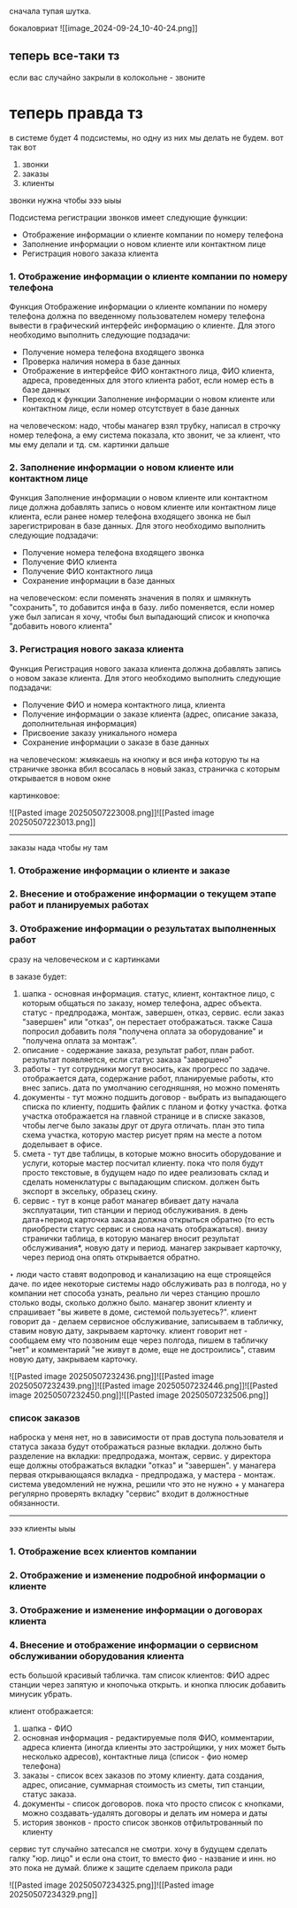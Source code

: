 сначала тупая шутка.

бокаловриат
![[image_2024-09-24_10-40-24.png]]
## теперь все-таки тз
если вас случайно закрыли в колокольне - звоните

# теперь правда тз
в системе будет 4 подсистемы, но одну из них мы делать не будем. вот так вот
1. звонки
2. заказы
3. клиенты

звонки нужна чтобы эээ ыыы 

Подсистема регистрации звонков имеет следующие функции:
- Отображение информации о клиенте компании по номеру телефона
- Заполнение информации о новом клиенте или контактном лице
- Регистрация нового заказа клиента

### 1. Отображение информации о клиенте компании по номеру телефона
Функция Отображение информации о клиенте компании по номеру телефона должна по введенному пользователем номеру телефона вывести в графический интерфейс информацию о клиенте.
Для этого необходимо выполнить следующие подзадачи:

- Получение номера телефона входящего звонка
- Проверка наличия номера в базе данных
- Отображение в интерфейсе ФИО контактного лица, ФИО клиента, адреса, проведенных для этого клиента работ, если номер есть в базе данных
- Переход к функции Заполнение информации о новом клиенте или контактном лице, если номер отсутствует в базе данных

на человеческом: надо, чтобы манагер взял трубку, написал в строчку номер телефона, а ему система показала, кто звонит, че за клиент, что мы ему делали и тд. см. картинки дальше

### 2. Заполнение информации о новом клиенте или контактном лице

Функция Заполнение информации о новом клиенте или контактном лице должна добавлять запись о новом клиенте или контактном лице клиента, если ранее номер телефона входящего звонка не был зарегистрирован в базе данных.
Для этого необходимо выполнить следующие подзадачи:

- Получение номера телефона входящего звонка
- Получение ФИО клиента
- Получение ФИО контактного лица
- Сохранение информации в базе данных

на человеческом: если поменять значения в полях и шмякнуть "сохранить", то добавится инфа в базу. либо поменяется, если номер уже был записан
я хочу, чтобы был выпадающий список и кнопочка "добавить нового клиента"

### 3. Регистрация нового заказа клиента
Функция Регистрация нового заказа клиента должна добавлять запись о новом заказе клиента.
Для этого необходимо выполнить следующие подзадачи:

- Получение ФИО и номера контактного лица, клиента
- Получение информации о заказе клиента (адрес, описание заказа, дополнительная информация)
- Присвоение заказу уникального номера
- Сохранение информации о заказе в базе данных

на человеческом: жмякаешь на кнопку и вся инфа которую ты на страничке звонка вбил всосалась в новый заказ, страничка с которым открывается в новом окне

картинковое:

![[Pasted image 20250507223008.png]]![[Pasted image 20250507223013.png]]

---

заказы нада чтобы ну там

### 1. Отображение информации о клиенте и заказе
### 2. Внесение и отображение информации о текущем этапе работ и планируемых работах
### 3. Отображение информации о результатах выполненных работ
сразу на человеческом и с картинками

в заказе будет:
1. шапка - основная информация. статус, клиент, контактное лицо, с которым общаться по заказу, номер телефона, адрес объекта. статус - предпродажа, монтаж, завершен, отказ, сервис. если заказ "завершен" или "отказ", он перестает отображаться. также Саша попросил добавить поля "получена оплата за оборудование" и "получена оплата за монтаж".
2. описание - содержание заказа, результат работ, план работ. результат появляется, если статус заказа "завершено"
3. работы - тут сотрудники могут вносить, как прогресс по задаче. отображается дата, содержание работ, планируемые работы, кто внес запись. дата по умолчанию сегодняшняя, но можно поменять
4. документы - тут можно подшить договор - выбрать из выпадающего списка по клиенту, подшить файлик с планом и фотку участка. фотка участка отображается на главной странице и в списке заказов, чтобы легче было заказы друг от друга отличать. план это типа схема участка, которую мастер рисует прям на месте а потом доделывает в офисе.
5. смета - тут две таблицы, в которые можно вносить оборудование и услуги, которые мастер посчитал клиенту. пока что поля будут просто текстовые, в будущем надо по идее реализовать склад и сделать номенклатуры с выпадающим списком. должен быть экспорт в эксельку, образец скину.
6. сервис - тут в конце работ манагер вбивает дату начала эксплуатации, тип станции и период обслуживания. в день дата+период карточка заказа должна открыться обратно (то есть приобрести статус сервис и снова начать отображаться). внизу странички таблица, в которую манагер вносит результат обслуживания*, новую дату и период. манагер закрывает карточку, через период она опять открывается обратно.

$\star$ люди часто ставят водопровод и канализацию на еще строящейся даче. по идее некоторые системы надо обслуживать раз в полгода, но у компании нет способа узнать, реально ли через станцию прошло столько воды, сколько должно было. манагер звонит клиенту и спрашивает "вы живете в доме, системой пользуетесь?". клиент говорит да - делаем сервисное обслуживание, записываем в табличку, ставим новую дату, закрываем карточку. клиент говорит нет - сообщаем ему что позвоним еще через полгода, пишем в табличку "нет" и комментарий "не живут в доме, еще не достроились", ставим новую дату, закрываем карточку.

![[Pasted image 20250507232436.png]]![[Pasted image 20250507232439.png]]![[Pasted image 20250507232446.png]]![[Pasted image 20250507232450.png]]![[Pasted image 20250507232506.png]]

### список заказов
наброска у меня нет, но в зависимости от прав доступа пользователя и статуса заказа будут отображаться разные вкладки. должно быть разделение на вкладки: предпродажа, монтаж, сервис. у директора еще должны отображаться вкладки "отказ" и "завершен". у манагера первая открывающаяся вкладка - предпродажа, у мастера - монтаж. система уведомлений не нужна, решили что это не нужно + у манагера регулярно проверять вкладку "сервис" входит в должностные обязанности.

---

эээ клиенты ыыы

### 1. Отображение всех клиентов компании
### 2. Отображение и изменение подробной информации о клиенте
### 3. Отображение и изменение информации о договорах клиента
### 4. Внесение и отображение информации о сервисном обслуживании оборудования клиента

есть большой красивый табличка. там список клиентов: ФИО адрес станции через запятую и кнопочька открыть. и кнопка плюсик добавить минусик убрать.

клиент отображается:
1. шапка - ФИО
2. основная информация - редактируемые поля ФИО, комментарии, адреса клиента (иногда клиенты это застройщики, у них может быть несколько адресов), контактные лица (список - фио номер телефона)
3. заказы - список всех заказов по этому клиенту. дата создания, адрес, описание, суммарная стоимость из сметы, тип станции, статус заказа.
4. документы - список договоров. пока что просто список с кнопками, можно создавать-удалять договоры и делать им номера и даты
5. история звонков - просто список звонков отфильтрованный по клиенту

сервис тут случайно затесался не смотри.
хочу в будущем сделать галку "юр. лицо" и если она стоит, то вместо фио - название и инн. но это пока не думай. ближе к защите сделаем прикола ради

![[Pasted image 20250507234325.png]]![[Pasted image 20250507234329.png]]